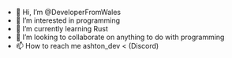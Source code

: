 - 👋 Hi, I’m @DeveloperFromWales
- 👀 I’m interested in programming
- 🌱 I’m currently learning Rust
- 💞️ I’m looking to collaborate on anything to do with programming
- 📫 How to reach me ashton_dev < (Discord)


<!---
DeveloperFromWales/DeveloperFromWales is a ✨ special ✨ repository because its `README.md` (this file) appears on your GitHub profile.
You can click the Preview link to take a look at your changes.
--->
